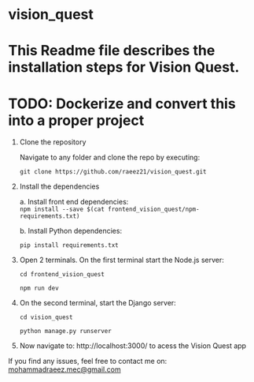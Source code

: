 # vision_quest
# This Readme file describes the installation steps for Vision Quest.
# TODO: Dockerize and convert this into a proper project

1. Clone the repository
 
    Navigate to any folder and clone the repo by executing:
   
    `git clone https://github.com/raeez21/vision_quest.git`

3. Install the dependencies

   a. Install front end dependencies:  
  `npm install --save $(cat frontend_vision_quest/npm-requirements.txt)`

   b. Install Python dependencies:

   `pip install requirements.txt`
5. Open 2 terminals. On the first terminal start the Node.js server:
  
   `cd frontend_vision_quest`

   `npm run dev`

4. On the second terminal, start the Django server:
   
   `cd vision_quest`
   
   `python manage.py runserver`

5. Now navigate to: http://localhost:3000/ to acess the Vision Quest app 

If you find any issues, feel free to contact me on: mohammadraeez.mec@gmail.com



